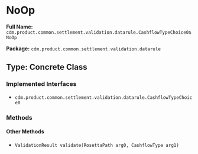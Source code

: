 # NoOp

**Full Name:** `cdm.product.common.settlement.validation.datarule.CashflowTypeChoice0$NoOp`

**Package:** `cdm.product.common.settlement.validation.datarule`

## Type: Concrete Class

### Implemented Interfaces

- `cdm.product.common.settlement.validation.datarule.CashflowTypeChoice0`

### Methods

#### Other Methods

- `ValidationResult validate(RosettaPath arg0, CashflowType arg1)`

